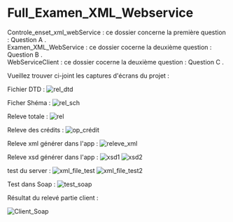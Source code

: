 # Full_Examen_XML_Webservice 
Controle_enset_xml_webService : ce dossier concerne la première question : Question A . <br /> 
Examen_XML_WebService         : ce dossier cocerne  la deuxième question : Question B . <br />
WebServiceClient              : ce dossier cocerne  la deuxième question : Question C . 

Vueillez trouver ci-joint les captures d'écrans du projet : 

Fichier DTD :
![rel_dtd](https://user-images.githubusercontent.com/55987003/210275697-9b9758d5-1d46-467c-9497-7157b6f038db.PNG)

Ficher Shéma : 
![rel_sch](https://user-images.githubusercontent.com/55987003/210275703-f81701bf-0f13-4391-905b-e2451dd8b4d4.PNG)

Releve totale : 
![rel](https://user-images.githubusercontent.com/55987003/210275714-f8bcfcf2-7351-4c1d-ae14-3d8dbacb1b41.PNG)

Releve des crédits : 
![op_crédit](https://user-images.githubusercontent.com/55987003/210275718-40d7f1ed-b5b1-46b5-9af9-4065311ae4b7.PNG)

Releve xml générer dans l'app : 
![releve_xml](https://user-images.githubusercontent.com/55987003/210275759-231e9539-9353-4a0f-b5bc-97b8d0b247d6.PNG)

Releve xsd générer dans l'app :
![xsd1](https://user-images.githubusercontent.com/55987003/210275777-bb580de7-72fc-4ce4-9fd4-0b347b0aea05.PNG)
![xsd2](https://user-images.githubusercontent.com/55987003/210275794-0ab63de6-cd35-4b55-a270-3725062a0cbf.PNG)

test du server : 
![xml_file_test](https://user-images.githubusercontent.com/55987003/210275875-cec36bfb-bd0b-442c-b119-8073eab16bb5.PNG)
![xml_file_test2](https://user-images.githubusercontent.com/55987003/210275883-3920f650-35c0-49e6-b35d-88dbf7d9ed09.PNG)

Test dans Soap : 
![test_soap](https://user-images.githubusercontent.com/55987003/210275893-5a6f4292-f177-4802-ae8a-08f5f578b7de.PNG)

Résultat du relevé partie client : 

![Client_Soap](https://user-images.githubusercontent.com/55987003/210276070-c65280b1-76dd-4579-b279-d868a1981548.PNG)

